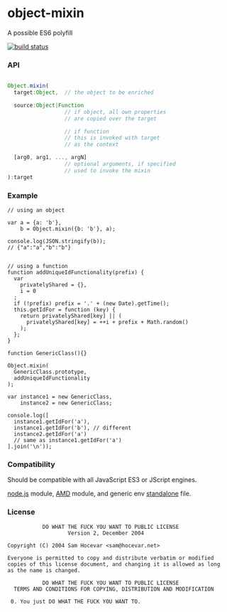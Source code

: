 object-mixin
============

A possible ES6 polyfill

[![build status](https://secure.travis-ci.org/WebReflection/object-mixin.png)](http://travis-ci.org/WebReflection/object-mixin)


### API

```javascript

Object.mixin(
  target:Object,  // the object to be enriched

  source:Object|Function
                  // if object, all own properties
                  // are copied over the target

                  // if function
                  // this is invoked with target
                  // as the context

  [arg0, arg1, ..., argN]
                  // optional arguments, if specified
                  // used to invoke the mixin
):target

```

### Example

```
// using an object

var a = {a: 'b'},
    b = Object.mixin({b: 'b'}, a);

console.log(JSON.stringify(b));
// {"a":"a","b":"b"}


// using a function
function addUniqueIdFunctionality(prefix) {
  var
    privatelyShared = {},
    i = 0
  ;
  if (!prefix) prefix = '.' + (new Date).getTime();
  this.getIdFor = function (key) {
    return privatelyShared[key] || (
      privatelyShared[key] = ++i + prefix + Math.random()
    );
  };
}

function GenericClass(){}

Object.mixin(
  GenericClass.prototype,
  addUniqueIdFunctionality
);

var instance1 = new GenericClass,
    instance2 = new GenericClass;

console.log([
  instance1.getIdFor('a'),
  instance1.getIdFor('b'), // different
  instance2.getIdFor('a')
  // same as instance1.getIdFor('a')
].join('\n'));
```


### Compatibility
Should be compatible with all JavaScript ES3 or JScript engines.

[node.js](build/object-mixin.node.js) module, [AMD](build/object-mixin.amd.js) module, and generic env [standalone](build/object-mixin.js) file.


### License

```
           DO WHAT THE FUCK YOU WANT TO PUBLIC LICENSE
                   Version 2, December 2004

Copyright (C) 2004 Sam Hocevar <sam@hocevar.net>

Everyone is permitted to copy and distribute verbatim or modified
copies of this license document, and changing it is allowed as long
as the name is changed.

           DO WHAT THE FUCK YOU WANT TO PUBLIC LICENSE
  TERMS AND CONDITIONS FOR COPYING, DISTRIBUTION AND MODIFICATION

 0. You just DO WHAT THE FUCK YOU WANT TO.
```